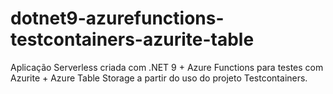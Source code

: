 # dotnet9-azurefunctions-testcontainers-azurite-table
Aplicação Serverless criada com .NET 9 + Azure Functions para testes com Azurite + Azure Table Storage a partir do uso do projeto Testcontainers.
